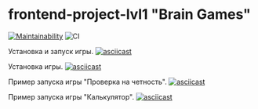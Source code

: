 # frontend-project-lvl1 "Brain Games"

[![Maintainability](https://api.codeclimate.com/v1/badges/a99a88d28ad37a79dbf6/maintainability)](https://codeclimate.com/github/codeclimate/codeclimate/maintainability) ![CI](https://github.com/tychkovas/frontend-project-lvl1/workflows/CI/badge.svg)

Установка и запуск игры.
[![asciicast](https://asciinema.org/a/ISeMrwBOxAmgjrwqbMZ2qQeH7.svg)](https://asciinema.org/a/ISeMrwBOxAmgjrwqbMZ2qQeH7)

Установка игры.
[![asciicast](https://asciinema.org/a/310281.svg)](https://asciinema.org/a/310281)

Пример запуска игры "Проверка на четность".
[![asciicast](https://asciinema.org/a/310281.svg)](https://asciinema.org/a/310281)

Пример запуска игры "Калькулятор".
[![asciicast](https://asciinema.org/a/waJi6wl8uoHZdSvc09FqqA17G.svg)](https://asciinema.org/a/waJi6wl8uoHZdSvc09FqqA17G)
